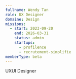 ```yaml
---
fullname: Wendy Tan
role: UX Designer
domaine: Design
missions:
  - start: 2023-09-20
    end: 2026-03-31
    status: admin
    startups:
      - profilence
      - recrutement-simplifie
memberType: beta
---
```

UXUI Designer